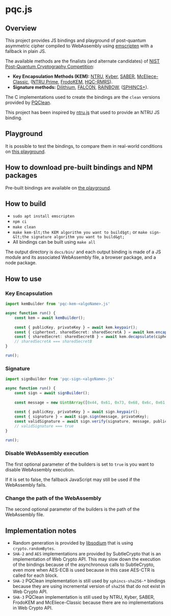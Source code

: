 # pqc.js

## Overview

This project provides JS bindings and playground of post-quantum asymmetric cipher compiled to WebAssembly using
[emscripten](https://emscripten.org/) with a fallback in plain JS.

The available methods are the finalists (and alternate candidates) of
[NIST Post-Quantum Cryptography Competition](https://csrc.nist.gov/Projects/post-quantum-cryptography):
- **Key Encapsulation Methods (KEM):** [NTRU](https://ntru.org/), [Kyber](https://pq-crystals.org/kyber/), [SABER](https://www.esat.kuleuven.be/cosic/pqcrypto/saber/), [McEliece-Classic](https://classic.mceliece.org/), ([NTRU Prime](https://ntruprime.cr.yp.to/), [FrodoKEM](https://frodokem.org/), [HQC-RMRS](https://pqc-hqc.org/)).
- **Signature methods:** [Dilithium](https://pq-crystals.org/dilithium/), [FALCON](https://falcon-sign.info/), [RAINBOW](https://www.pqcrainbow.org/), ([SPHINCS+](https://sphincs.org/)).

The C implementations used to create the bindings are the `clean` versions provided by [PQClean](https://github.com/PQClean/PQClean).

This project has been inspired by [ntru.js](https://github.com/cyph/ntru.js) that used to provide an NTRU JS binding.

## Playground

It is possible to test the bindings, to compare them in real-world conditions on [this playground](https://dashlane.github.io/pqc.js/).

## How to download pre-built bindings and NPM packages

Pre-built bindings are available on [the playground](https://dashlane.github.io/pqc.js/).

## How to build

- `sudo apt install emscripten`
- `npm ci`
- `make clean`
- `make kem-$lt;the KEM algorithm you want to build$gt;` or `make sign-&lt;the signature algorithm you want to build&gt;`
- All bindings can be built using `make all`

The output directory is `docs/bin/` and each output binding is made of a JS module and its associated WebAssembly file,
a browser package, and a node package.

## How to use

### Key Encapsulation
```typescript
import kemBuilder from 'pqc-kem-<algoName>.js'

async function run() {
    const kem = await kemBuilder();
    
    const { publicKey, privateKey } = await kem.keypair();
    const { ciphertext, sharedSecret: sharedSecretA } = await kem.encapsulate(publicKey);
    const { sharedSecret: sharedSecretB } = await kem.decapsulate(ciphertext, privateKey);
    // sharedSecretA === sharedSecretB
}

run();
```

### Signature
```typescript
import signBuilder from 'pqc-sign-<algoName>.js'

async function run() {
    const sign = await signBuilder();
    
    const message = new Uint8Array([0x44, 0x61, 0x73, 0x68, 0x6c, 0x61, 0x6e, 0x65]);
    
    const { publicKey, privateKey } = await sign.keypair();
    const { signature } = await sign.sign(message, privateKey);
    const validSignature = await sign.verify(signature, message, publicKey);
    // validSignature === true
}

run();
```

### Disable WebAssembly execution

The first optional parameter of the builders is set to `true` is you want to disable WebAssembly execution.

If it is set to false, the fallback JavaScript may still be used if the WebAssembly fails.

### Change the path of the WebAssembly

The second optional parameter of the builders is the path of the WebAssembly file.

## Implementation notes

- Random generation is provided by [libsodium](https://github.com/jedisct1/libsodium) that is using `crypto.randomBytes`.
- `SHA-2` and `AES` implementations are provided by SubtleCrypto that is an implementation of Web Crypto API. This may
slow down the execution of the bindings because of the asynchronous calls to SubtleCrypto, even more when AES-ECB is
used because in this case AES-CTR is called for each block.
- `SHA-2` PQClean implementation is still used by `sphincs-sha256-*` bindings because they are using incremental version
of `sha256` that do not exist in Web Crypto API.
- `SHA-3` PQClean implementation is still used by NTRU, Kyber, SABER, FrodoKEM and McEliece-Classic because there are no
implementations in Web Crypto API.
